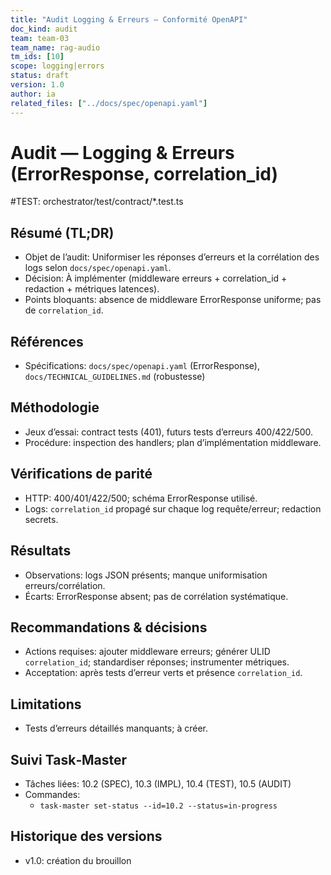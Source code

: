 ```yaml
---
title: "Audit Logging & Erreurs — Conformité OpenAPI"
doc_kind: audit
team: team-03
team_name: rag-audio
tm_ids: [10]
scope: logging|errors
status: draft
version: 1.0
author: ia
related_files: ["../docs/spec/openapi.yaml"]
---
```


# Audit — Logging & Erreurs (ErrorResponse, correlation_id)

#TEST: orchestrator/test/contract/*.test.ts

## Résumé (TL;DR)

- Objet de l’audit: Uniformiser les réponses d’erreurs et la corrélation des logs selon `docs/spec/openapi.yaml`.
- Décision: À implémenter (middleware erreurs + correlation_id + redaction + métriques latences).
- Points bloquants: absence de middleware ErrorResponse uniforme; pas de `correlation_id`.

## Références

- Spécifications: `docs/spec/openapi.yaml` (ErrorResponse), `docs/TECHNICAL_GUIDELINES.md` (robustesse)

## Méthodologie

- Jeux d’essai: contract tests (401), futurs tests d’erreurs 400/422/500.
- Procédure: inspection des handlers; plan d’implémentation middleware.

## Vérifications de parité

- HTTP: 400/401/422/500; schéma ErrorResponse utilisé.
- Logs: `correlation_id` propagé sur chaque log requête/erreur; redaction secrets.

## Résultats

- Observations: logs JSON présents; manque uniformisation erreurs/corrélation.
- Écarts: ErrorResponse absent; pas de corrélation systématique.

## Recommandations & décisions

- Actions requises: ajouter middleware erreurs; générer ULID `correlation_id`; standardiser réponses; instrumenter métriques.
- Acceptation: après tests d’erreur verts et présence `correlation_id`.

## Limitations

- Tests d’erreurs détaillés manquants; à créer.

## Suivi Task‑Master

- Tâches liées: 10.2 (SPEC), 10.3 (IMPL), 10.4 (TEST), 10.5 (AUDIT)
- Commandes:
  - `task-master set-status --id=10.2 --status=in-progress`

## Historique des versions

- v1.0: création du brouillon